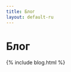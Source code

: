 ```yaml
---
title: Блог
layout: default-ru
---
```




<!-- GENERATED FILE -- DO NOT EDIT -->



# Блог

{% include blog.html %}
